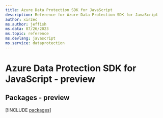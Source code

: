 ```yaml
---
title: Azure Data Protection SDK for JavaScript
description: Reference for Azure Data Protection SDK for JavaScript
author: xirzec
ms.author: jeffish
ms.data: 07/26/2023
ms.topic: reference
ms.devlang: javascript
ms.service: dataprotection
---
```

# Azure Data Protection SDK for JavaScript - preview
## Packages - preview
[!INCLUDE [packages](data-protection-index.md)]